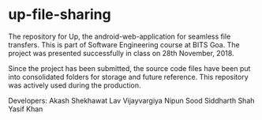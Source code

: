 # up-file-sharing
The repository for Up, the android-web-application for seamless file transfers. This is part of Software Engineering course at BITS Goa. The project was presented successfully in class on 28th November, 2018.

Since the project has been submitted, the source code files have been put into consolidated folders for storage and future reference. This repository was actively used during the production.

Developers:
Akash Shekhawat
Lav Vijayvargiya
Nipun Sood
Siddharth Shah
Yasif Khan
